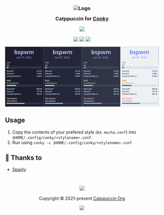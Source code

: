 <h3 align="center">
	<img src="https://raw.githubusercontent.com/catppuccin/catppuccin/main/assets/logos/exports/1544x1544_circle.png" width="100" alt="Logo"/><br/>
	<img src="https://raw.githubusercontent.com/catppuccin/catppuccin/main/assets/misc/transparent.png" height="30" width="0px"/>
	Catppuccin for <a href="https://github.com/brndnmtthws/conky">Conky</a>
	<img src="https://raw.githubusercontent.com/catppuccin/catppuccin/main/assets/misc/transparent.png" height="30" width="0px"/>
</h3>
<p align="center"><a href="https://github.com/catppuccin/catppuccin/blob/main/LICENSE"><img src="https://img.shields.io/static/v1.svg?style=for-the-badge&label=License&message=MIT&logoColor=d9e0ee&colorA=363a4f&colorB=b7bdf8"/></a></p>


<p align="center">
    <a href="https://github.com/Spaxly/catppuccin-conky/stargazers"><img src="https://img.shields.io/github/stars/catppuccin/dunst?colorA=363a4f&colorB=b7bdf8&style=for-the-badge"></a>
    <a href="https://github.com/Spaxly/catppuccin-conky/issues"><img src="https://img.shields.io/github/issues/catppuccin/dunst?colorA=363a4f&colorB=f5a97f&style=for-the-badge"></a>
    <a href="https://github.com/Spaxly/catppuccin-conky/contributors"><img src="https://img.shields.io/github/contributors/catppuccin/dunst?colorA=363a4f&colorB=a6da95&style=for-the-badge"></a>
</p>

![Conky preview](assets/preview.png)

## Usage

1. Copy the contents of your prefered style (ex. `mocha.conf`) into `$HOME/.config/conky/<stylename>.conf`.
2. Run using `conky -c $HOME/.config/conky/<stylename>.conf`

## 💝 Thanks to

- [Spaxly](https://github.com/Spaxly)

&nbsp;

<p align="center"><img src="https://raw.githubusercontent.com/catppuccin/catppuccin/main/assets/footers/gray0_ctp_on_line.svg?sanitize=true" /></p>
<p align="center">Copyright &copy; 2021-present <a href="https://github.com/catppuccin" target="_blank">Catppuccin Org</a>
<p align="center"><a href="https://github.com/catppuccin/catppuccin/blob/main/LICENSE"><img src="https://img.shields.io/static/v1.svg?style=for-the-badge&label=License&message=MIT&logoColor=d9e0ee&colorA=363a4f&colorB=b7bdf8"/></a></p>
